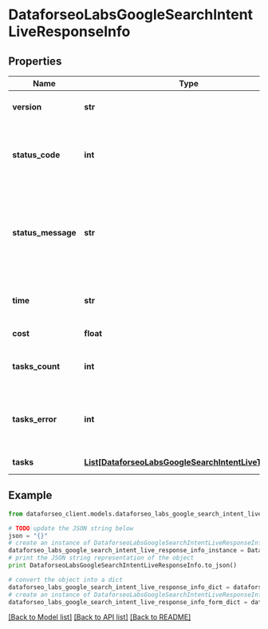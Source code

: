 # DataforseoLabsGoogleSearchIntentLiveResponseInfo


## Properties

Name | Type | Description | Notes
------------ | ------------- | ------------- | -------------
**version** | **str** | the current version of the API | [optional] 
**status_code** | **int** | general status code you can find the full list of the response codes here | [optional] 
**status_message** | **str** | general informational message you can find the full list of general informational messages here | [optional] 
**time** | **str** | total execution time, seconds | [optional] 
**cost** | **float** | total tasks cost, USD | [optional] 
**tasks_count** | **int** | the number of tasks in the tasks array | [optional] 
**tasks_error** | **int** | the number of tasks in the tasks array returned with an error | [optional] 
**tasks** | [**List[DataforseoLabsGoogleSearchIntentLiveTaskInfo]**](DataforseoLabsGoogleSearchIntentLiveTaskInfo.md) | array of tasks | [optional] 

## Example

```python
from dataforseo_client.models.dataforseo_labs_google_search_intent_live_response_info import DataforseoLabsGoogleSearchIntentLiveResponseInfo

# TODO update the JSON string below
json = "{}"
# create an instance of DataforseoLabsGoogleSearchIntentLiveResponseInfo from a JSON string
dataforseo_labs_google_search_intent_live_response_info_instance = DataforseoLabsGoogleSearchIntentLiveResponseInfo.from_json(json)
# print the JSON string representation of the object
print DataforseoLabsGoogleSearchIntentLiveResponseInfo.to_json()

# convert the object into a dict
dataforseo_labs_google_search_intent_live_response_info_dict = dataforseo_labs_google_search_intent_live_response_info_instance.to_dict()
# create an instance of DataforseoLabsGoogleSearchIntentLiveResponseInfo from a dict
dataforseo_labs_google_search_intent_live_response_info_form_dict = dataforseo_labs_google_search_intent_live_response_info.from_dict(dataforseo_labs_google_search_intent_live_response_info_dict)
```
[[Back to Model list]](../README.md#documentation-for-models) [[Back to API list]](../README.md#documentation-for-api-endpoints) [[Back to README]](../README.md)


